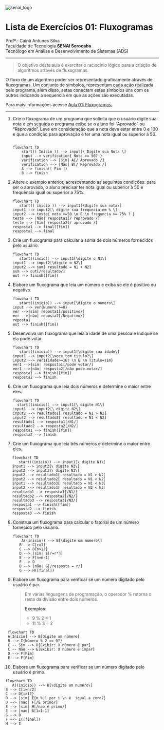 ![senai_logo](https://transparencia.sp.senai.br/Content/img/logo-senai.png)

# Lista de Exercícios 01: Fluxogramas

Profº.: Cainã Antunes Silva  
Faculdade de Tecnologia **SENAI Sorocaba**  
Tecnólogo em Análise e Desenvolvimento de Sistemas (ADS)
___


> O objetivo desta aula é exercitar o raciocínio lógico para a criação de algoritmos através de fluxogramas.  

O fluxo de um algorítmo poder ser representado graficamente através de fluxogramas. Um conjunto de símbolos, representam cada ação realizada pelo programa, além disso, setas conectam estes símbolos uns com os outros indicando a sequencia em que as ações são executadas.

Para mais informações acesse [Aula 01: Fluxogramas.](https://www.notion.so/cainaantunes/Aula-01-Fluxogramas-188bde521b3b80de90f7dbd9407af71e)

***

1. Crie o fluxograma de um programa que solicita que o usuário digite sua nota e em seguida o programa exibe se o aluno foi “Aprovado” ou “Reprovado”. Leve em consideração que a nota deve estar entre 0 e 100 e que a condição para aprovação é ter uma nota igual ou superior à 50.
   
    ```mermaid
   
    flowchart TD
        start(( Início )) --> input[\ Digite sua Nota \]
        input --> verification{ Nota >= 50? }
        verification --> |Sim| A[/ Aprovado /]
        verification --> |Não| B[/ Reprovado /]
        A --> finish([ Fim ])
        B --> finish
    ```
   
2. Altere o exemplo anterior, acrescentando as seguintes condições: para ser o aprovado, o aluno precisar ter nota igual ou superior à 50 e frequência igual ou superior a 75%.
   
   ```mermaid
   flowchart TD
      start(( inicio )) --> input1[\digite sua nota\]
   input1 --> input2[\ digite sua frequncia em % \]
   input2 --> teste{ nota >=50 \n E \n frequncia >= 75% ? }
   teste --> |Não| resposta1[/ reprovado /]
   teste --> |Sim| resposta2[/ aprovado /]
   resposta1 --> final([fim])
   resposta2 --> final  
   ```
   
3. Crie um fluxograma para calcular a soma de dois números fornecidos pelo usuário.
   
   ```mermaid
   flowchart TD
      start((incio)) --> input1[\digite o N1\]
   input1 --> input2[\digite o N2\]
   input2 --> sum[ resultado = N1 + N2]
   sum --> out[/resultado/]
   out --> finish([fim])
   ```
   
4. Elabore um fluxograma que leia um número e exiba se ele é positivo ou negativo.
   
   ```mermaid
   flowchart TD
      start((inicio)) --> input[\digite o numero\]
   input --> ver{Numero >=0}
   ver -->|sim| reposta1[/positivo/]
   ver -->|não| reposta2[/Negativo/]
   reposta1
   out --> finish([fim])
   ```
   
5. Desenvolva um fluxograma que leia a idade de uma pessoa e indique se ela pode votar.
   
   ```mermaid
   flowchart TD
      start((inicio)) --> input1[\digite sua idade\]
   input1 --> input2[\voce tem titulo?\]
   input2 --> ver1{idade>=16? \n E \n Titulo=sim}
   ver1 -->|sim| resposta1[/pode votar/]
   ver1 -->|não| resposta2[/não pode votar/]
   resposta1 --> finish([fim])
   resposta2 --> finish
   ```
   
   
6. Crie um fluxograma que leia dois números e determine o maior entre eles.
   
    ```mermaid
   flowchart TD
      start((inicio)) --> input1[\ digite N1\]
   input1 --> input2[\ digite N2\]
   input2 --> resultado1[ resultado = N1 > N2]
   input2 --> resultado2[ resultado = N1 < N2]
   resultado1 --> resposta1[/N1/]
   resultado2 --> resposta2[/N2/]
   resposta1 --> finish([fim])
   resposta2 --> finish
   ```
   
7. Crie um fluxograma que leia três números e determine o maior entre eles.

```mermaid
   flowchart TD
      start((inicio)) --> input1[\ digite N1\] 
   input1 --> input2[\ digite N2\]
   input2 --> input3[\ digite N3\]
   input2 --> resultado1[ resultado = N1 > N2]
   input2 --> resultado2[ resultado = N1 < N2]
   input1 --> resultado3[ resultado = N1 < N3]
   input2 --> resultado3[ resultado = N2 < N3]
   resultado1 --> resposta1[/N1/]
   resultado2 --> resposta2[/N2/]
   resultado3 --> resposta3[/N3/]
   resposta1 --> finish([fim])
   resposta2 --> finish
   resposta3 --> finish
   ```
   
8. Construa um fluxograma para calcular o fatorial de um número fornecido pelo usuário.
   
   ```mermaid
   flowchart TD
       A((inicio)) --> B[\digite um numero\]
      B --> C[r=1]
      C --> D{n>1?}
      D --> |sim| E[r=r*n]
      E --> F[n=n-1]
      F --> D
      D --> |não| G[/resposta = r/]
      G --> H([final])
   ```
   
9. Elabore um fluxograma para verificar se um número digitado pelo usuário é par.
   
   > Em várias linguagens de programação, o operador % retorna o resto da divisão entre dois números.    
   > 
   >**Exemplos**:  
   > - 9 % 2 = 1  
   > - 11 % 3 = 2

  ```mermaid
   flowchart TD
   A[Início] --> B[Digite um número]
   B --> C{Número % 2 == 0?}
   C -- Sim --> D[Exibir: O número é par]
   C -- Não --> E[Exibir: O número é ímpar]
   D --> F[Fim]
   E --> F[Fim]
   ```
10. Elabore um fluxograma para verificar se um número digitado pelo usuário é primo.
   
   ```mermaid
   flowchart TD
      A((inicio)) --> B[\digite um numero\]
   B --> C[i=n/2]
   C --> D{i>1?}
   D --> |sim| E{n % 1 por i \n é  igual a zero?}
   D --> |nao| F[/É primo/]
   E --> |sim| H[/nao é primo/]
   E --> |nao| G[1=1-1]
   G --> D
   F --> I([final])
   H --> I
   ```